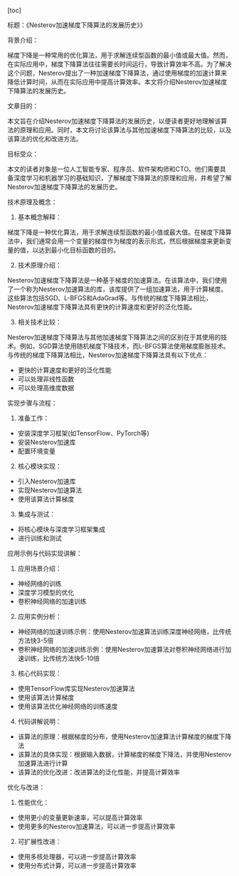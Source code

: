 
[toc]                    
                
                
标题：《Nesterov加速梯度下降算法的发展历史》》

背景介绍：

梯度下降是一种常用的优化算法，用于求解连续型函数的最小值或最大值。然而，在实际应用中，梯度下降算法往往需要长时间运行，导致计算效率不高。为了解决这个问题，Nesterov提出了一种加速梯度下降算法，通过使用梯度的加速计算来降低计算时间，从而在实际应用中提高计算效率。本文将介绍Nesterov加速梯度下降算法的发展历史。

文章目的：

本文旨在介绍Nesterov加速梯度下降算法的发展历史，以便读者更好地理解该算法的原理和应用。同时，本文将讨论该算法与其他加速梯度下降算法的比较，以及该算法的优化和改进方法。

目标受众：

本文的读者对象是一位人工智能专家、程序员、软件架构师和CTO。他们需要具备深度学习和机器学习的基础知识，了解梯度下降算法的原理和应用，并希望了解Nesterov加速梯度下降算法的发展历史。

技术原理及概念：

1. 基本概念解释：

梯度下降是一种优化算法，用于求解连续型函数的最小值或最大值。在梯度下降算法中，我们通常会用一个变量的梯度作为梯度的表示形式，然后根据梯度来更新变量的值，以达到最小化目标函数的目的。

2. 技术原理介绍：

Nesterov加速梯度下降算法是一种基于梯度的加速算法。在该算法中，我们使用了一个称为Nesterov加速算法的库，该库提供了一组加速算法，用于计算梯度。这些算法包括SGD、L-BFGS和AdaGrad等。与传统的梯度下降算法相比，Nesterov加速梯度下降算法具有更快的计算速度和更好的泛化性能。

3. 相关技术比较：

Nesterov加速梯度下降算法与其他加速梯度下降算法之间的区别在于其使用的技术。例如，SGD算法使用随机梯度下降技术，而L-BFGS算法使用梯度膨胀技术。与传统的梯度下降算法相比，Nesterov加速梯度下降算法具有以下优点：

- 更快的计算速度和更好的泛化性能
- 可以处理非线性函数
- 可以处理高维度数据

实现步骤与流程：

1. 准备工作：

- 安装深度学习框架(如TensorFlow、PyTorch等)
- 安装Nesterov加速库
- 配置环境变量

2. 核心模块实现：

- 引入Nesterov加速库
- 实现Nesterov加速算法
- 使用该算法计算梯度

3. 集成与测试：

- 将核心模块与深度学习框架集成
- 进行训练和测试

应用示例与代码实现讲解：

1. 应用场景介绍：

- 神经网络的训练
- 深度学习模型的优化
- 卷积神经网络的加速训练

2. 应用实例分析：

- 神经网络的加速训练示例：使用Nesterov加速算法训练深度神经网络，比传统方法快3-5倍
- 卷积神经网络的加速训练示例：使用Nesterov加速算法对卷积神经网络进行加速训练，比传统方法快5-10倍

3. 核心代码实现：

- 使用TensorFlow库实现Nesterov加速算法
- 使用该算法计算梯度
- 使用该算法优化神经网络的训练速度

4. 代码讲解说明：

- 该算法的原理：根据梯度的分布，使用Nesterov加速算法计算梯度的梯度下降法
- 该算法的具体实现：根据输入数据，计算梯度的梯度下降法，并使用Nesterov加速算法进行计算
- 该算法的优化改进：改进算法的泛化性能，并提高计算效率

优化与改进：

1. 性能优化：

- 使用更小的变量更新速率，可以提高计算效率
- 使用更多的Nesterov加速算法，可以进一步提高计算效率

2. 可扩展性改进：

- 使用多核处理器，可以进一步提高计算效率
- 使用分布式计算，可以进一步提高计算效率

